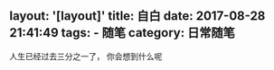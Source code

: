 layout: '[layout]'
title: 自白
date: 2017-08-28 21:41:49
tags:
    - 随笔
category: 日常随笔
---

人生已经过去三分之一了，
你会想到什么呢
